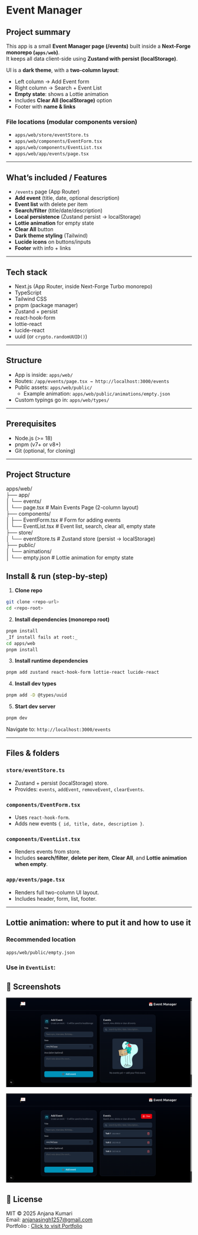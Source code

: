 # Event Manager 

## Project summary
This app is a small **Event Manager page (/events)** built inside a **Next-Forge monorepo (`apps/web`)**.  
It keeps all data client-side using **Zustand with persist (localStorage)**.  

UI is a **dark theme**, with a **two-column layout**:
- Left column → Add Event form  
- Right column → Search + Event List  
- **Empty state**: shows a Lottie animation  
- Includes **Clear All (localStorage)** option  
- Footer with **name & links**

### File locations (modular components version)
- `apps/web/store/eventStore.ts`
- `apps/web/components/EventForm.tsx`
- `apps/web/components/EventList.tsx`
- `apps/web/app/events/page.tsx`

---

## What’s included / Features
- `/events` page (App Router)
- **Add event** (title, date, optional description)
- **Event list** with delete per item
- **Search/filter** (title/date/description)
- **Local persistence** (Zustand persist → localStorage)
- **Lottie animation** for empty state
- **Clear All** button
- **Dark theme styling** (Tailwind)
- **Lucide icons** on buttons/inputs
- **Footer** with info + links

---

## Tech stack
- Next.js (App Router, inside Next-Forge Turbo monorepo)
- TypeScript
- Tailwind CSS
- pnpm (package manager)
- Zustand + persist
- react-hook-form
- lottie-react
- lucide-react
- uuid (or `crypto.randomUUID()`)

---

## Structure
- App is inside: `apps/web/`
- Routes: `/app/events/page.tsx → http://localhost:3000/events`
- Public assets: `apps/web/public/`
  - Example animation: `apps/web/public/animations/empty.json`
- Custom typings go in: `apps/web/types/`

---

## Prerequisites
- Node.js (>= 18)
- pnpm (v7+ or v8+)
- Git (optional, for cloning)

---

## Project Structure

apps/web/ <br>
├── app/ <br>
│ └── events/ <br>
│ └── page.tsx # Main Events Page (2-column layout) <br>
├── components/ <br>
│ ├── EventForm.tsx # Form for adding events <br>
│ └── EventList.tsx # Event list, search, clear all, empty state <br>
├── store/ <br>
│ └── eventStore.ts # Zustand store (persist → localStorage) <br>
├── public/ <br>
│ └── animations/ <br>
│ └── empty.json # Lottie animation for empty state <br>

## Install & run (step-by-step)

1. **Clone repo**
```bash
git clone <repo-url>
cd <repo-root>
```


2. **Install dependencies (monorepo root)**
```bash
pnpm install
_If install fails at root:_
cd apps/web
pnpm install
```

3. **Install runtime dependencies**
```bash
pnpm add zustand react-hook-form lottie-react lucide-react
```

4. **Install dev types**
```bash
pnpm add -D @types/uuid
```

5. **Start dev server**

```bash
pnpm dev
```

Navigate to: `http://localhost:3000/events`

---

## Files & folders

### `store/eventStore.ts`
- Zustand + persist (localStorage) store.  
- Provides: `events`, `addEvent`, `removeEvent`, `clearEvents`.  

### `components/EventForm.tsx`
- Uses `react-hook-form`.  
- Adds new events `{ id, title, date, description }`.  

### `components/EventList.tsx`
- Renders events from store.  
- Includes **search/filter**, **delete per item**, **Clear All**, and **Lottie animation when empty**.  

### `app/events/page.tsx`
- Renders full two-column UI layout.  
- Includes header, form, list, footer.

---

## Lottie animation: where to put it and how to use it

### Recommended location
`apps/web/public/empty.json`

### Use in `EventList`:

## 📸 Screenshots

![alt text](image.png)

![alt text](image-1.png)

## 📜 License

MIT © 2025 Anjana Kumari <br>
Email: anjanasingh1257@gmail.com <br>
Portfolio : [Click to visit Portfolio](https://nextjs-portfolio-rosy-six.vercel.app/)